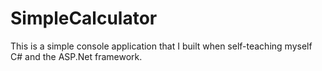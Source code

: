 # SimpleCalculator

This is a simple console application that I built when self-teaching myself C# and the ASP.Net framework. 

